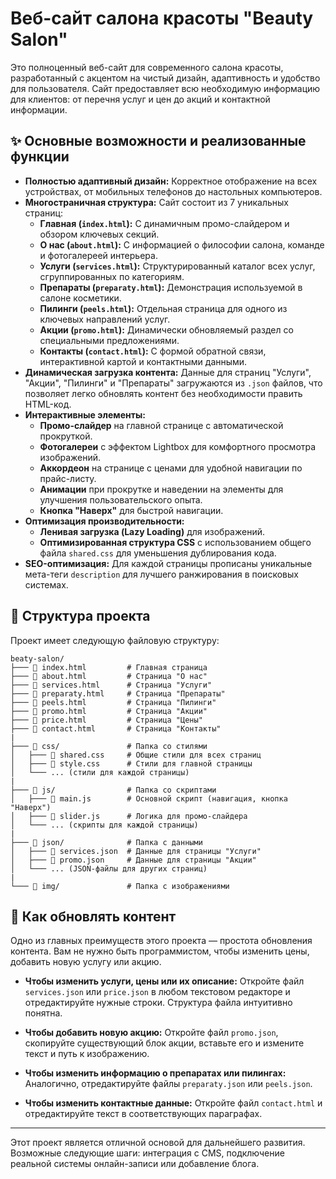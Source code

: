 # Веб-сайт салона красоты "Beauty Salon"

Это полноценный веб-сайт для современного салона красоты, разработанный с акцентом на чистый дизайн, адаптивность и удобство для пользователя. Сайт предоставляет всю необходимую информацию для клиентов: от перечня услуг и цен до акций и контактной информации.

## ✨ Основные возможности и реализованные функции

- **Полностью адаптивный дизайн:** Корректное отображение на всех устройствах, от мобильных телефонов до настольных компьютеров.
- **Многостраничная структура:** Сайт состоит из 7 уникальных страниц:
    - **Главная (`index.html`):** С динамичным промо-слайдером и обзором ключевых секций.
    - **О нас (`about.html`):** С информацией о философии салона, команде и фотогалереей интерьера.
    - **Услуги (`services.html`):** Структурированный каталог всех услуг, сгруппированных по категориям.
    - **Препараты (`preparaty.html`):** Демонстрация используемой в салоне косметики.
    - **Пилинги (`peels.html`):** Отдельная страница для одного из ключевых направлений услуг.
    - **Акции (`promo.html`):** Динамически обновляемый раздел со специальными предложениями.
    - **Контакты (`contact.html`):** С формой обратной связи, интерактивной картой и контактными данными.
- **Динамическая загрузка контента:** Данные для страниц "Услуги", "Акции", "Пилинги" и "Препараты" загружаются из `.json` файлов, что позволяет легко обновлять контент без необходимости править HTML-код.
- **Интерактивные элементы:**
    - **Промо-слайдер** на главной странице с автоматической прокруткой.
    - **Фотогалереи** с эффектом Lightbox для комфортного просмотра изображений.
    - **Аккордеон** на странице с ценами для удобной навигации по прайс-листу.
    - **Анимации** при прокрутке и наведении на элементы для улучшения пользовательского опыта.
    - **Кнопка "Наверх"** для быстрой навигации.
- **Оптимизация производительности:**
    - **Ленивая загрузка (Lazy Loading)** для изображений.
    - **Оптимизированная структура CSS** с использованием общего файла `shared.css` для уменьшения дублирования кода.
- **SEO-оптимизация:** Для каждой страницы прописаны уникальные мета-теги `description` для лучшего ранжирования в поисковых системах.

## 📂 Структура проекта

Проект имеет следующую файловую структуру:

```
beaty-salon/
├─── 📄 index.html         # Главная страница
├─── 📄 about.html         # Страница "О нас"
├─── 📄 services.html      # Страница "Услуги"
├─── 📄 preparaty.html     # Страница "Препараты"
├─── 📄 peels.html         # Страница "Пилинги"
├─── 📄 promo.html         # Страница "Акции"
├─── 📄 price.html         # Страница "Цены"
├─── 📄 contact.html       # Страница "Контакты"
|
├─── 📁 css/               # Папка со стилями
│   ├─── 📄 shared.css     # Общие стили для всех страниц
│   ├─── 📄 style.css      # Стили для главной страницы
│   └─── ... (стили для каждой страницы)
|
├─── 📁 js/                # Папка со скриптами
│   ├─── 📄 main.js        # Основной скрипт (навигация, кнопка "Наверх")
│   ├─── 📄 slider.js      # Логика для промо-слайдера
│   └─── ... (скрипты для каждой страницы)
|
├─── 📁 json/              # Папка с данными
│   ├─── 📄 services.json  # Данные для страницы "Услуги"
│   ├─── 📄 promo.json     # Данные для страницы "Акции"
│   └─── ... (JSON-файлы для других страниц)
|
└─── 📁 img/               # Папка с изображениями
```

## 🔧 Как обновлять контент

Одно из главных преимуществ этого проекта — простота обновления контента. Вам не нужно быть программистом, чтобы изменить цены, добавить новую услугу или акцию.

- **Чтобы изменить услуги, цены или их описание:**
  Откройте файл `services.json` или `price.json` в любом текстовом редакторе и отредактируйте нужные строки. Структура файла интуитивно понятна.

- **Чтобы добавить новую акцию:**
  Откройте файл `promo.json`, скопируйте существующий блок акции, вставьте его и измените текст и путь к изображению.

- **Чтобы изменить информацию о препаратах или пилингах:**
  Аналогично, отредактируйте файлы `preparaty.json` или `peels.json`.

- **Чтобы изменить контактные данные:**
  Откройте файл `contact.html` и отредактируйте текст в соответствующих параграфах.

--- 

Этот проект является отличной основой для дальнейшего развития. Возможные следующие шаги: интеграция с CMS, подключение реальной системы онлайн-записи или добавление блога.

